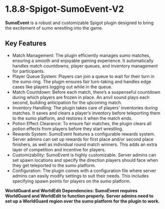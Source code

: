 # 1.8.8-Spigot-SumoEvent-V2

**SumoEvent** is a robust and customizable Spigot plugin designed to bring the excitement of sumo wrestling into the game.

## Key Features
+  Match Management: The plugin efficiently manages sumo matches, ensuring a smooth and enjoyable gaming experience. It automatically handles match countdowns, player queues, and inventory management for participants.
+ Player Queue System: Players can join a queue to wait for their turn in the sumo ring. The plugin ensures fair turn-taking and handles edge cases like players logging out while in the queue.
+ Match Countdown: Before each match, there’s a suspenseful countdown during which players are frozen in place. An anvil sound plays each second, building anticipation for the upcoming match.
+ Inventory Handling: The plugin takes care of players’ inventories during matches. It saves and clears a player’s inventory before teleporting them to the sumo platform, and restores it when the match ends.
+ Potion Effect Clearance: To ensure fair matches, the plugin clears all potion effects from players before they start wrestling.
+ Rewards System: SumoEvent features a configurable rewards system. Server admins can set up rewards for first place and/or second place finishers, as well as individual round match winners. This adds an extra layer of competition and incentive for players.
+ Customizability: SumoEvent is highly customizable. Server admins can set spawn locations and specify the direction players should face when they get teleported to the sumo platform.
+ Configuration: The plugin comes with a configuration file where server admins can easily modify settings to suit their needs. This includes specifying spawn points for players on the sumo platform.

**WorldGuard and WorldEdit Dependencies: SumoEvent requires WorldGuard and WorldEdit to function properly. Server admins need to set up a WorldGuard region over the sumo platform for the plugin to work.**



